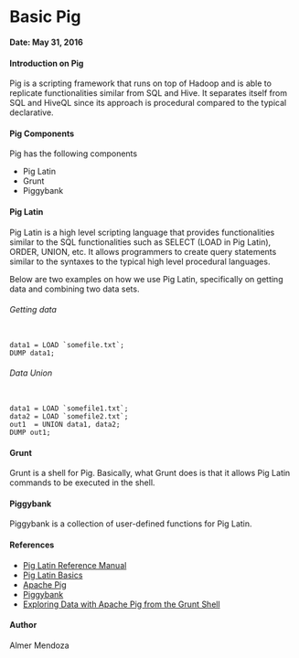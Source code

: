# Basic Pig

**Date: May 31, 2016**

#### Introduction on Pig

Pig is a scripting framework that runs on top of Hadoop and is able to replicate functionalities similar from SQL and Hive. It separates itself from SQL and HiveQL since its approach is procedural compared to the typical declarative.

#### Pig Components

Pig has the following components
- Pig Latin
- Grunt
- Piggybank

#### Pig Latin

Pig Latin is a high level scripting language that provides functionalities similar to the SQL functionalities such as SELECT (LOAD in Pig Latin), ORDER, UNION, etc. It allows programmers to create query statements similar to the syntaxes to the typical high level procedural languages.

Below are two examples on how we use Pig Latin, specifically on getting data and combining two data sets.

###### Getting data

```

data1 = LOAD `somefile.txt`;
DUMP data1;

```

###### Data Union

```

data1 = LOAD `somefile1.txt`;
data2 = LOAD `somefile2.txt`;
out1  = UNION data1, data2;
DUMP out1;

```

#### Grunt

Grunt is a shell for Pig. Basically, what Grunt does is that it allows Pig Latin commands to be executed in the shell.

#### Piggybank

Piggybank is a collection of user-defined functions for Pig Latin.

#### References

- [Pig Latin Reference Manual](https://pig.apache.org/docs/r0.7.0/piglatin_ref2.html#LOAD)
- [Pig Latin Basics](https://pig.apache.org/docs/r0.11.1/basic.html)
- [Apache Pig](http://hortonworks.com/apache/pig/)
- [Piggybank](https://cwiki.apache.org/confluence/display/PIG/PiggyBank)
- [Exploring Data with Apache Pig from the Grunt Shell](http://hortonworks.com/hadoop-tutorial/exploring-data-apache-pig-grunt-shell/)

#### Author

Almer Mendoza
